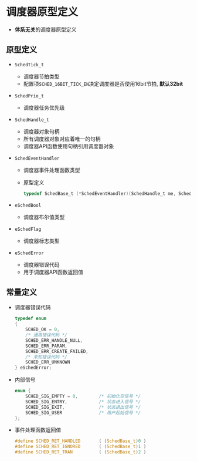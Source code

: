 # 调度器原型定义
* **体系无关**的调度器原型定义

## 原型定义
* `SchedTick_t`
    * 调度器节拍类型
    * 配置项`SCHED_16BIT_TICK_EN`决定调度器是否使用16bit节拍, **默认32bit**

* `SchedPrio_t`
    * 调度器任务优先级

* `SchedHandle_t`
    * 调度器对象句柄
    * 所有调度器对象对应着唯一的句柄
    * 调度器API函数使用句柄引用调度器对象

* `SchedEventHandler`
    * 调度器事件处理函数类型
    * 原型定义

        ```c
        typedef SchedBase_t (*SchedEventHandler)(SchedHandle_t me, SchedEvent_t const * const e);
        ```

* `eSchedBool`
    * 调度器布尔值类型

* `eSchedFlag`
    * 调度器标志类型

* `eSchedError`
    * 调度器错误代码
    * 用于调度器API函数返回值

## 常量定义
* 调度器错误代码

    ```c
    typedef enum
    {
        SCHED_OK = 0,
        /* 通用错误代码 */
        SCHED_ERR_HANDLE_NULL,
        SCHED_ERR_PARAM,
        SCHED_ERR_CREATE_FAILED,
        /* 未知错误代码 */
        SCHED_ERR_UNKNOWN
    } eSchedError;
    ```

* 内部信号

    ```c
    enum {
        SCHED_SIG_EMPTY = 0,        /* 初始化空信号 */
        SCHED_SIG_ENTRY,            /* 状态进入信号 */
        SCHED_SIG_EXIT,             /* 状态退出信号 */
        SCHED_SIG_USER              /* 用户起始信号 */
    };
    ```

* 事件处理函数返回值

    ```c
    #define SCHED_RET_HANDLED       ( (SchedBase_t)0 )
    #define SCHED_RET_IGNORED       ( (SchedBase_t)1 )
    #define SCHED_RET_TRAN          ( (SchedBase_t)2 )
    ```
